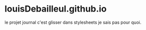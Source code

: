 # louisDebailleul.github.io


le projet journal c'est glisser dans stylesheets je sais pas pour quoi. 
